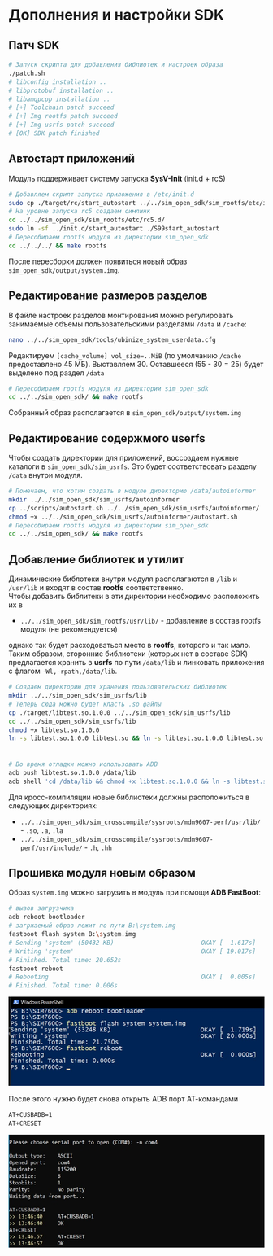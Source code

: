 # __Дополнения и настройки SDK__

## Патч SDK
```sh
# Запуск скрипта для добавления библиотек и настроек образа
./patch.sh 
# libconfig installation ..
# libprotobuf installation ..
# libamqpcpp installation ..
# [+] Toolchain patch succeed
# [+] Img rootfs patch succeed
# [+] Img usrfs patch succeed
# [OK] SDK patch finished
```

## Автостарт приложений
Модуль поддерживает систему запуска __SysV-Init__ (init.d + rcS)  

```sh
# Добавляем скрипт запуска приложения в /etc/init.d
sudo cp ./target/rc/start_autostart ../../sim_open_sdk/sim_rootfs/etc/init.d/
# На уровне запуска rc5 создаем симлинк 
cd ../../sim_open_sdk/sim_rootfs/etc/rc5.d/
sudo ln -sf ../init.d/start_autostart ./S99start_autostart
# Пересобираем rootfs модуля из директории sim_open_sdk
cd ../../../ && make rootfs 
```
После пересборки должен появиться новый образ `sim_open_sdk/output/system.img`.

## Редактирование размеров разделов
В файле настроек разделов монтирования можно регулировать занимаемые объемы пользовательскими разделами `/data` и `/cache`:

```sh
nano ../../sim_open_sdk/tools/ubinize_system_userdata.cfg
```
Редактируем `[cache_volume] vol_size=..MiB` (по умолчанию `/cache` предоставлено 45 МБ). Выставляем 30. Оставшееся (55 - 30 = 25) будет выделено под раздел `/data`

```sh
# Пересобираем rootfs модуля из директории sim_open_sdk
cd ../../sim_open_sdk/ && make rootfs
```
Собранный образ располагается в `sim_open_sdk/output/system.img`

## Редактирование содержмого userfs
Чтобы создать директории для приложений, воссоздаем нужные каталоги в `sim_open_sdk/sim_usrfs`. Это будет соответствовать разделу `/data` внутри модуля.

```sh
# Помечаем, что хотим создать в модуле директорию /data/autoinformer
mkdir ../../sim_open_sdk/sim_usrfs/autoinformer
cp ../scripts/autostart.sh ../../sim_open_sdk/sim_usrfs/autoinformer/
chmod +x ../../sim_open_sdk/sim_usrfs/autoinformer/autostart.sh
# Пересобираем rootfs модуля из директории sim_open_sdk
cd ../../sim_open_sdk/ && make rootfs
```

## Добавление библиотек и утилит
Динамические библотеки внутри модуля располагаются в `/lib` и `/usr/lib` и входят в состав __rootfs__ соответственно.  
Чтобы добавить библитеки в эти директории необходимо расположить их в 

* `../../sim_open_sdk/sim_rootfs/usr/lib/` - добавление в состав rootfs модуля (не рекомендуется)

однако так будет расходоваться место в __rootfs__, которого и так мало. Таким образом, сторонние библиотеки (которых нет в составе SDK) предлагается хранить в __usrfs__ по пути `/data/lib` и линковать приложения с флагом `-Wl,-rpath,/data/lib`. 

```sh
# Создаем директорию для хранения пользовательских библиотек
mkdir ../../sim_open_sdk/sim_usrfs/lib
# Теперь сюда можно будет класть .so файлы
cp ./target/libtest.so.1.0.0 ../../sim_open_sdk/sim_usrfs/lib
cd ../../sim_open_sdk/sim_usrfs/lib
chmod +x libtest.so.1.0.0
ln -s libtest.so.1.0.0 libtest.so && ln -s libtest.so.1.0.0 libtest.so.1


# Во время отладки можно использовать ADB 
adb push libtest.so.1.0.0 /data/lib
adb shell 'cd /data/lib && chmod +x libtest.so.1.0.0 && ln -s libtest.so.1.0.0 libtest.so && ln -s libtest.so.1.0.0 libtest.so.1'
```

Для кросс-компиляции новые библиотеки должны расположиться в следующих директориях:

* `../../sim_open_sdk/sim_crosscompile/sysroots/mdm9607-perf/usr/lib/`  - `.so`, `.a`, `.la` 
* `../../sim_open_sdk/sim_crosscompile/sysroots/mdm9607-perf/usr/include/` - `.h`, `.hh` 


## Прошивка модуля новым образом
Образ `system.img` можно загрузить в модуль при помощи __ADB FastBoot__:

```sh
# вызов загрузчика
adb reboot bootloader
# загржаемый образ лежит по пути B:\system.img
fastboot flash system B:\system.img
# Sending 'system' (50432 KB)                        OKAY [  1.617s]
# Writing 'system'                                   OKAY [ 19.017s]
# Finished. Total time: 20.652s
fastboot reboot
# Rebooting                                          OKAY [  0.005s]
# Finished. Total time: 0.006s
```
![rootfs_flashing](../doc/img/rootfs_flashing.jpg)

После этого нужно будет снова открыть ADB порт АТ-командами

```sh
AT+CUSBADB=1
AT+CRESET
```

![ADB_AT_enabling](../doc/img/ADB_AT_enabling.jpg)


